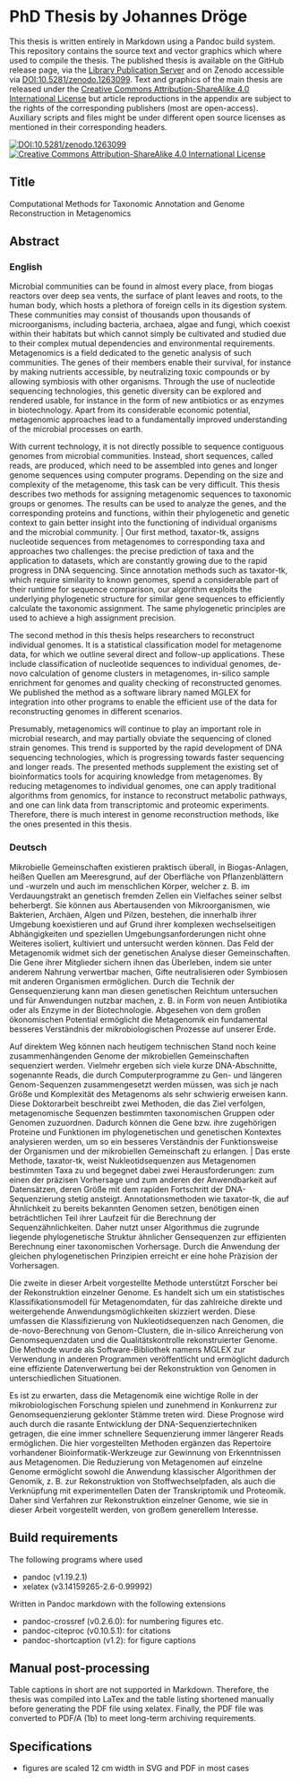 # PhD Thesis by Johannes Dröge

This thesis is written entirely in Markdown using a Pandoc build system. This repository contains the source text and vector graphics which where used to compile the thesis. The published thesis is available on the GitHub release page, via the [Library Publication Server](http://nbn-resolving.de/urn/resolver.pl?urn=urn:nbn:de:hbz:061-20171122-114012-5) and on Zenodo accessible via [DOI:10.5281/zenodo.1263099](https://doi.org/10.5281/zenodo.1263099). Text and graphics of the main thesis are released under the [Creative Commons Attribution-ShareAlike 4.0 International License](https://creativecommons.org/licenses/by-sa/4.0/) but article reproductions in the appendix are subject to the rights of the corresponding publishers (most are open-access). Auxiliary scripts and files might be under different open source licenses as mentioned in their corresponding headers.

[![DOI:10.5281/zenodo.1263099](https://zenodo.org/badge/DOI/10.5281/zenodo.1263099.svg)](https://doi.org/10.5281/zenodo.1263099)
[![Creative Commons Attribution-ShareAlike 4.0 International License](https://i.creativecommons.org/l/by-sa/4.0/80x15.png)](https://creativecommons.org/licenses/by-sa/4.0/)

## Title

Computational Methods for Taxonomic Annotation and Genome Reconstruction in Metagenomics

## Abstract

### English

Microbial communities can be found in almost every place, from biogas reactors over deep sea vents, the surface of plant leaves and roots, to the human body, which hosts a plethora of foreign cells in its digestion system. These communities may consist of thousands upon thousands of microorganisms, including bacteria, archaea, algae and fungi, which coexist within their habitats but which cannot simply be cultivated and studied due to their complex mutual dependencies and environmental requirements. Metagenomics is a field dedicated to the genetic analysis of such communities. The genes of their members enable their survival, for instance by making nutrients accessible, by neutralizing toxic compounds or by allowing symbiosis with other organisms. Through the use of nucleotide sequencing technologies, this genetic diversity can be explored and rendered usable, for instance in the form of new antibiotics or as enzymes in biotechnology. Apart from its considerable economic potential, metagenomic approaches lead to a fundamentally improved understanding of the microbial processes on earth.

With current technology, it is not directly possible to sequence contiguous genomes from microbial communities. Instead, short sequences, called reads, are produced, which need to be assembled into genes and longer genome sequences using computer programs. Depending on the size and complexity of the metagenome, this task can be very difficult. This thesis describes two methods for assigning metagenomic sequences to taxonomic groups or genomes. The results can be used to analyze the genes, and the corresponding proteins and functions, within their phylogenetic and genetic context to gain better insight into the functioning of individual organisms and the microbial community. | Our first method, taxator-tk, assigns nucleotide sequences from metagenomes to corresponding taxa and approaches two challenges: the precise prediction of taxa and the application to datasets, which are constantly growing due to the rapid progress in DNA sequencing. Since annotation methods such as taxator-tk, which require similarity to known genomes, spend a considerable part of their runtime for sequence comparison, our algorithm exploits the underlying phylogenetic structure for similar gene sequences to efficiently calculate the taxonomic assignment. The same phylogenetic principles are used to achieve a high assignment precision.

The second method in this thesis helps researchers to reconstruct individual genomes. It is a statistical classification model for metagenome data, for which we outline several direct and follow-up applications. These include classification of nucleotide sequences to individual genomes, de-novo calculation of genome clusters in metagenomes, in-silico sample enrichment for genomes and quality checking of reconstructed genomes. We published the method as a software library named MGLEX for integration into other programs to enable the efficient use of the data for reconstructing genomes in different scenarios.

Presumably, metagenomics will continue to play an important role in microbial research, and may partially obviate the sequencing of cloned strain genomes. This trend is supported by the rapid development of DNA sequencing technologies, which is progressing towards faster sequencing and longer reads. The presented methods supplement the existing set of bioinformatics tools for acquiring knowledge from metagenomes. By reducing metagenomes to individual genomes, one can apply traditional algorithms from genomics, for instance to reconstruct metabolic pathways, and one can link data from transcriptomic and proteomic experiments. Therefore, there is much interest in genome reconstruction methods, like the ones presented in this thesis.

### Deutsch

Mikrobielle Gemeinschaften existieren praktisch überall, in Biogas-Anlagen, heißen Quellen am Meeresgrund, auf der Oberfläche von Pflanzenblättern und -wurzeln und auch im menschlichen Körper, welcher z. B. im Verdauungstrakt an genetisch fremden Zellen ein Vielfaches seiner selbst beherbergt. Sie können aus Abertausenden von Mikroorganismen, wie Bakterien, Archäen, Algen und Pilzen, bestehen, die innerhalb ihrer Umgebung koexistieren und auf Grund ihrer komplexen wechselseitigen Abhängigkeiten und speziellen Umgebungsanforderungen nicht ohne Weiteres isoliert, kultiviert und untersucht werden können. Das Feld der Metagenomik widmet sich der genetischen Analyse dieser Gemeinschaften. Die Gene ihrer Mitglieder sichern ihnen das Überleben, indem sie unter anderem Nahrung verwertbar machen, Gifte neutralisieren oder Symbiosen mit anderen Organismen ermöglichen. Durch die Technik der Gensequenzierung kann man diesen genetischen Reichtum untersuchen und für Anwendungen nutzbar machen, z. B. in Form von neuen Antibiotika oder als Enzyme in der Biotechnologie. Abgesehen von dem großen ökonomischen Potential ermöglicht die Metagenomik ein fundamental besseres Verständnis der mikrobiologischen Prozesse auf unserer Erde.

Auf direktem Weg können nach heutigem technischen Stand noch keine zusammenhängenden Genome der mikrobiellen Gemeinschaften sequenziert werden. Vielmehr ergeben sich viele kurze DNA-Abschnitte, sogenannte Reads, die durch Computerprogramme zu Gen- und längeren Genom-Sequenzen zusammengesetzt werden müssen, was sich je nach Größe und Komplexität des Metagenoms als sehr schwierig erweisen kann. Diese Doktorarbeit beschreibt zwei Methoden, die das Ziel verfolgen, metagenomische Sequenzen bestimmten taxonomischen Gruppen oder Genomen zuzuordnen. Dadurch können die Gene bzw. ihre zugehörigen Proteine und Funktionen im phylogenetischen und genetischen Kontextes analysieren werden, um so ein besseres Verständnis der Funktionsweise der Organismen und der mikrobiellen Gemeinschaft zu erlangen. | Das erste Methode, taxator-tk, weist Nukleotidsequenzen aus Metagenomen bestimmten Taxa zu und begegnet dabei zwei Herausforderungen: zum einen der präzisen Vorhersage und zum anderen der Anwendbarkeit auf Datensätzen, deren Größe mit dem rapiden Fortschritt der DNA-Sequenzierung stetig ansteigt. Annotationsmethoden wie taxator-tk, die auf Ähnlichkeit zu bereits bekannten Genomen setzen, benötigen einen beträchtlichen Teil ihrer Laufzeit für die Berechnung der Sequenzähnlichkeiten. Daher nutzt unser Algorithmus die zugrunde liegende phylogenetische Struktur ähnlicher Gensequenzen zur effizienten Berechnung einer taxonomischen Vorhersage. Durch die Anwendung der gleichen phylogenetischen Prinzipien erreicht er eine hohe Präzision der Vorhersagen.

Die zweite in dieser Arbeit vorgestellte Methode unterstützt Forscher bei der Rekonstruktion einzelner Genome. Es handelt sich um ein statistisches Klassifikationsmodell für Metagenomdaten, für das zahlreiche direkte und weitergehende Anwendungsmöglichkeiten skizziert werden. Diese umfassen die Klassifizierung von Nukleotidsequenzen nach Genomen, die de-novo-Berechnung von Genom-Clustern, die in-silico Anreicherung von Genomsequenzdaten und die Qualitätskontrolle rekonstruierter Genome. Die Methode wurde als Software-Bibliothek namens MGLEX zur Verwendung in anderen Programmen veröffentlicht und ermöglicht dadurch eine effiziente Datenverwertung bei der Rekonstruktion von Genomen in unterschiedlichen Situationen.

Es ist zu erwarten, dass die Metagenomik eine wichtige Rolle in der mikrobiologischen Forschung spielen und zunehmend in Konkurrenz zur Genomsequenzierung geklonter Stämme treten wird. Diese Prognose wird auch durch die rasante Entwicklung der DNA-Sequenziertechniken getragen, die eine immer schnellere Sequenzierung immer längerer Reads ermöglichen. Die hier vorgestellten Methoden ergänzen das Repertoire vorhandener Bioinformatik-Werkzeuge zur Gewinnung von Erkenntnissen aus Metagenomen. Die Reduzierung von Metagenomen auf einzelne Genome ermöglicht sowohl die Anwendung klassischer Algorithmen der Genomik, z. B. zur Rekonstruktion von Stoffwechselpfaden, als auch die Verknüpfung mit experimentellen Daten der Transkriptomik und Proteomik. Daher sind Verfahren zur Rekonstruktion einzelner Genome, wie sie in dieser Arbeit vorgestellt werden, von großem generellem Interesse.

## Build requirements

The following programs where used

* pandoc (v1.19.2.1)
* xelatex (v3.14159265-2.6-0.99992)

Written in Pandoc markdown with the following extensions

* pandoc-crossref (v0.2.6.0): for numbering figures etc.
* pandoc-citeproc (v0.10.5.1): for citations
* pandoc-shortcaption (v1.2): for figure captions

## Manual post-processing

Table captions in short are not supported in Markdown. Therefore, the thesis was compiled into LaTex and the table listing shortened manually before generating the PDF file using xelatex. Finally, the PDF file was converted to PDF/A (1b) to meet long-term archiving requirements.

## Specifications

* figures are scaled 12 cm width in SVG and PDF in most cases

